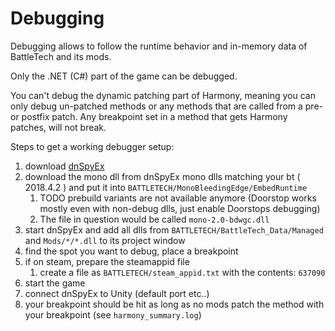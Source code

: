 ﻿# Debugging

Debugging allows to follow the runtime behavior and in-memory data of BattleTech and its mods.

Only the .NET (C#) part of the game can be debugged.

You can't debug the dynamic patching part of Harmony,
meaning you can only debug un-patched methods or any methods that are called from a pre- or postfix patch.
Any breakpoint set in a method that gets Harmony patches, will not break.

Steps to get a working debugger setup:

1. download [dnSpyEx](https://github.com/dnSpyEx/dnSpy)
2. download the mono dll from dnSpyEx mono dlls matching your bt ( 2018.4.2 ) and put it into `BATTLETECH/MonoBleedingEdge/EmbedRuntime`
   1. TODO prebuild variants are not available anymore (Doorstop works mostly even with non-debug dlls, just enable Doorstops debugging)
   2. The file in question would be called `mono-2.0-bdwgc.dll`
3. start dnSpyEx and add all dlls from `BATTLETECH/BattleTech_Data/Managed` and `Mods/*/*.dll` to its project window
4. find the spot you want to debug, place a breakpoint
5. if on steam, prepare the steamappid file
   1. create a file as `BATTLETECH/steam_appid.txt` with the contents: `637090`
6. start the game
7. connect dnSpyEx to Unity (default port etc..)
8. your breakpoint should be hit as long as no mods patch the method with your breakpoint (see `harmony_summary.log`)

